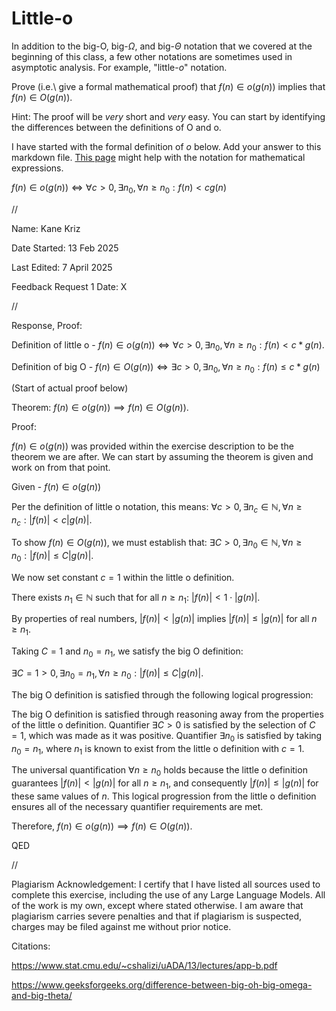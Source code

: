 # Little-o

In addition to the big-O, big-$\Omega$, and big-$\Theta$ notation that
we covered at the beginning of this class, a few other notations are sometimes
used in asymptotic analysis.  For example, "little-$o$" notation.

Prove (i.e.\ give a formal mathematical proof) that $f(n)\in o(g(n))$ implies
that $f(n)\in O(g(n))$.

Hint: The proof will be *very* short and *very* easy. You can start by
identifying the differences between the definitions of O and o.

I have started with the formal definition of $o$ below. Add your answer to this
markdown file. [This
page](https://docs.github.com/en/get-started/writing-on-github/working-with-advanced-formatting/writing-mathematical-expressions)
might help with the notation for mathematical expressions.

$f(n)\in o(g(n)) \iff \forall c>0, \exists n_0, \forall n\ge n_0: f(n) < c g(n)$


//


Name: Kane Kriz

Date Started: 13 Feb 2025

Last Edited: 7 April 2025

Feedback Request 1 Date: X

//


Response, Proof:

Definition of little o - $f(n) \in o(g(n)) \iff \forall c > 0, \exists n_0, \forall n \geq n_0 : f(n) < c * g(n)$.

Definition of big O - $f(n) \in O(g(n)) \iff \exists c > 0, \exists n_0, \forall n \geq n_0 : f(n) \leq c * g(n)$


(Start of actual proof below)


Theorem: $f(n) \in o(g(n)) \implies f(n) \in O(g(n))$.


Proof:


$f(n) \in o(g(n))$ was provided within the exercise description to be the theorem we are after.
We can start by assuming the theorem is given and work on from that point.

Given - $f(n) \in o(g(n))$

Per the definition of little o notation, this means:
$\forall c > 0, \exists n_c \in \mathbb{N}, \forall n \geq n_c : |f(n)| < c|g(n)|$.

To show $f(n) \in O(g(n))$, we must establish that:
$\exists C > 0, \exists n_0 \in \mathbb{N}, \forall n \geq n_0 : |f(n)| \leq C|g(n)|$.

We now set constant $c = 1$ within the little o definition. 

There exists $n_1 \in \mathbb{N}$ such that for all $n \geq n_1$: $|f(n)| < 1 \cdot |g(n)|$.

By properties of real numbers, $|f(n)| < |g(n)|$ implies $|f(n)| \leq |g(n)|$ for all $n \geq n_1$.

Taking $C = 1$ and $n_0 = n_1$, we satisfy the big O definition:

$\exists C = 1 > 0, \exists n_0 = n_1, \forall n \geq n_0 : |f(n)| \leq C|g(n)|$.

The big O definition is satisfied through the following logical progression:

The big O definition is satisfied through reasoning away from the properties of the little o definition. 
Quantifier $\exists C>0$ is satisfied by the selection of $C=1$, which was made as it was positive.
Quantifier $\exists n_0$ is satisfied by taking $n_0 = n_1$, where $n_1$ is known to exist from the little o definition with $c=1$. 

The universal quantification $\forall n \geq n_0$ holds because the little o definition guarantees $|f(n)| < |g(n)|$ for all $n \geq n_1$, and consequently $|f(n)| \leq |g(n)|$ for these same values of $n$. 
This logical progression from the little o definition ensures all of the necessary quantifier requirements are met.

Therefore, $f(n) \in o(g(n)) \implies f(n) \in O(g(n))$.

QED


//


Plagiarism Acknowledgement: I certify that I have listed all sources used to complete this exercise, including the use of any Large Language Models. All of the work is my own, except where stated otherwise. I am aware that plagiarism carries severe penalties and that if plagiarism is suspected, charges may be filed against me without prior notice.


Citations:

https://www.stat.cmu.edu/~cshalizi/uADA/13/lectures/app-b.pdf

https://www.geeksforgeeks.org/difference-between-big-oh-big-omega-and-big-theta/
